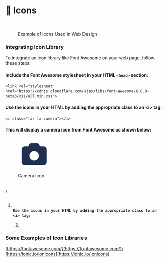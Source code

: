 # 🦄 Icons

<figure><img src="https://gitbookio.github.io/onboarding-template-images/interactive-hero.png" alt=""><figcaption><p>Example of Icons Used in Web Design</p></figcaption></figure>

### Integrating Icon Library

To integrate an icon library like Font Awesome on your web page, follow these steps:

#### Include the Font Awesome stylesheet in your HTML `<head>` section:

```markup
<link rel="stylesheet" href="https://cdnjs.cloudflare.com/ajax/libs/font-awesome/6.0.0-beta3/css/all.min.css">
```



#### Use the icons in your HTML by adding the appropriate class to an \<i> tag: 

```markup
<i class="fas fa-camera"></i>
```

#### This will display a camera icon from Font Awesome as shown below:

<figure><img src="../.gitbook/assets/image.png" alt="" width="103"><figcaption><p>Camera Icon</p></figcaption></figure>

\
\


```html
```

1. <pre class="language-html"><code class="lang-html"><strong>
   </strong><strong>Use the icons in your HTML by adding the appropriate class to an &#x3C;i> tag:
   </strong></code></pre>
   2.  ```html
       ```



### Some Examples of Icon Libraries

[https://fontawesome.com/](https://fontawesome.com/)\
[https://ionic.io/ionicons](https://ionic.io/ionicons)
